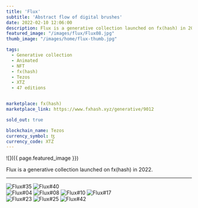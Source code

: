 ```yaml
---
title: 'Flux'
subtitle: 'Abstract flow of digital brushes'
date: 2022-02-10 12:06:00
description: Flux is a generative collection launched on fx(hash) in 2022. 
featured_image: "/images/flux/Flux08.jpg"
thumb_image: "/images/home/flux-thumb.jpg"

tags:
  - Generative collection
  - Animated
  - NFT
  - fx(hash)
  - Tezos
  - XTZ
  - 47 editions


marketplace: fx(hash)
marketplace_link: https://www.fxhash.xyz/generative/9012

sold_out: true

blockchain_name: Tezos
currency_symbol: ꜩ
currency_code: XTZ
---
```


![]({{ page.featured_image }})


Flux is a generative collection launched on fx(hash) in 2022. 

---

<div class="gallery" data-columns="2">
	<img src="/images/flux/Flux35.jpg" title="Flux#35">
	<img src="/images/flux/Flux40.jpg" title="Flux#40">
</div>

<div class="gallery" data-columns="4">
	<img src="/images/flux/Flux04.jpg" title="Flux#04">
	<img src="/images/flux/Flux08.jpg" title="Flux#08">
	<img src="/images/flux/Flux10.jpg" title="Flux#10">
	<img src="/images/flux/Flux17.jpg" title="Flux#17">
</div>

<div class="gallery" data-columns="3">
	<img src="/images/flux/Flux23.jpg" title="Flux#23">
	<img src="/images/flux/Flux25.jpg" title="Flux#25">
	<img src="/images/flux/Flux42.jpg" title="Flux#42">
</div>
